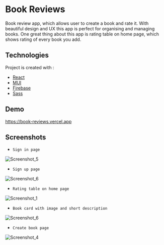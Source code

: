 
# Book Reviews

Book review app, which allows user to create a 
book and rate it. With beautiful design and UX this app is perfect for organising and managing books. 
One great thing about this app is rating table on home page, which shows rating of every book you add. 


## Technologies
 
Project is created with : 

- [React](https://reactjs.org)
- [MUI](https://mui.com)
- [Firebase](https://firebase.google.com)
- [Sass](https://sass-lang.com)

## Demo

https://book-reviews.vercel.app


## Screenshots

- `Sign in page`

![Screenshot_5](https://user-images.githubusercontent.com/86678700/185763476-e7c9f59f-ab94-4e4f-bd06-b8615076ced3.png)

- `Sign up page`

![Screenshot_6](https://user-images.githubusercontent.com/86678700/185763480-a8e3d89e-40ac-467e-9557-8233fd849607.png)

- `Rating table on home page`

![Screenshot_1](https://user-images.githubusercontent.com/86678700/185763483-5993b0ac-8575-4005-a2a1-f7e7828d825e.png)

- `Book card with image and short description`

![Screenshot_6](https://user-images.githubusercontent.com/86678700/193506361-74403b29-98e7-48cf-a02b-86a803eb872b.png)

- `Create book page`

![Screenshot_4](https://user-images.githubusercontent.com/86678700/185763495-77d91a67-826d-4602-9a0b-80dee521563a.png)



